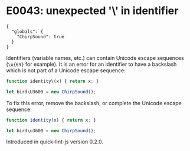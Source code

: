 # E0043: unexpected '\\' in identifier

```config-for-examples
{
  "globals": {
    "ChirpSound": true
  }
}
```

Identifiers (variable names, etc.) can contain Unicode escape sequences
(`\u{69}` for example). It is an error for an identifier to have a backslash
which is not part of a Unicode escape sequence:

```javascript
function identity\(x) { return x; }

let bird\U3600 = new ChirpSound();
```

To fix this error, remove the backslash, or complete the Unicode escape
sequence:

```javascript
function identity(x) { return x; }

let bird\u3600 = new ChirpSound();
```

Introduced in quick-lint-js version 0.2.0.
